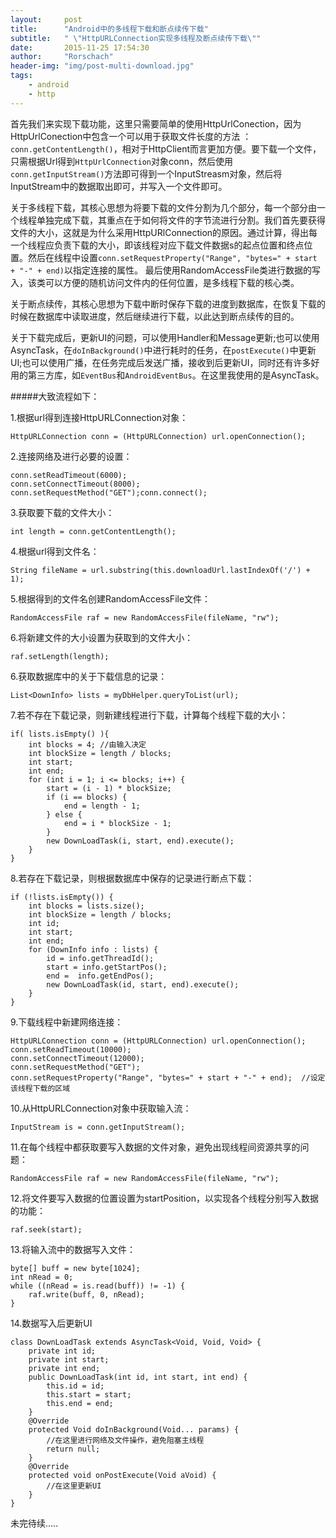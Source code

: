 ```yaml
---
layout:     post
title:      "Android中的多线程下载和断点续传下载"
subtitle:   " \"HttpURLConnection实现多线程及断点续传下载\""
date:       2015-11-25 17:54:30
author:     "Rorschach"
header-img: "img/post-multi-download.jpg"
tags:
    - android
    - http
---
```


>

首先我们来实现下载功能，这里只需要简单的使用HttpUrlConection，因为HttpUrlConection中包含一个可以用于获取文件长度的方法 ： `conn.getContentLength()`，相对于HttpClient而言更加方便。要下载一个文件，只需根据Url得到`HttpUrlConnection`对象conn，然后使用 `conn.getInputStream()`方法即可得到一个InputStreasm对象，然后将InputStream中的数据取出即可，并写入一个文件即可。

关于多线程下载，其核心思想为将要下载的文件分割为几个部分，每一个部分由一个线程单独完成下载，其重点在于如何将文件的字节流进行分割。我们首先要获得文件的大小，这就是为什么采用HttpURlConnection的原因。通过计算，得出每一个线程应负责下载的大小，即该线程对应下载文件数据s的起点位置和终点位置。然后在线程中设置`conn.setRequestProperty("Range", "bytes=" + start + "-" + end)`以指定连接的属性。
最后使用RandomAccessFile类进行数据的写入，该类可以方便的随机访问文件内的任何位置，是多线程下载的核心类。

关于断点续传，其核心思想为下载中断时保存下载的进度到数据库，在恢复下载的时候在数据库中读取进度，然后继续进行下载，以此达到断点续传的目的。

关于下载完成后，更新UI的问题，可以使用Handler和Message更新;也可以使用AsyncTask，在`doInBackground()`中进行耗时的任务，在`postExecute()`中更新UI;也可以使用广播，在任务完成后发送广播，接收到后更新UI，同时还有许多好用的第三方库，如`EventBus`和`AndroidEventBus`。在这里我使用的是AsyncTask。

#####大致流程如下：

1.根据url得到连接HttpURLConnection对象：

    HttpURLConnection conn = (HttpURLConnection) url.openConnection();

2.连接网络及进行必要的设置：

    conn.setReadTimeout(6000);
    conn.setConnectTimeout(8000);
    conn.setRequestMethod("GET");conn.connect();

3.获取要下载的文件大小：

    int length = conn.getContentLength();

4.根据url得到文件名：

    String fileName = url.substring(this.downloadUrl.lastIndexOf('/') + 1);  

5.根据得到的文件名创建RandomAccessFile文件：

    RandomAccessFile raf = new RandomAccessFile(fileName, "rw");

6.将新建文件的大小设置为获取到的文件大小：

    raf.setLength(length);

6.获取数据库中的关于下载信息的记录：

    List<DownInfo> lists = myDbHelper.queryToList(url);

7.若不存在下载记录，则新建线程进行下载，计算每个线程下载的大小：

    if( lists.isEmpty() ){
        int blocks = 4; //由输入决定
        int blockSize = length / blocks;
        int start;
        int end;
        for (int i = 1; i <= blocks; i++) {
            start = (i - 1) * blockSize;
            if (i == blocks) {
                end = length - 1;
            } else {
                end = i * blockSize - 1;
            }
            new DownLoadTask(i, start, end).execute();
        }
    }

8.若存在下载记录，则根据数据库中保存的记录进行断点下载：

    if (!lists.isEmpty()) {
        int blocks = lists.size();
        int blockSize = length / blocks;
        int id;
        int start;
        int end;
        for (DownInfo info : lists) {
            id = info.getThreadId();
            start = info.getStartPos();
            end =  info.getEndPos();
            new DownLoadTask(id, start, end).execute();
        }
    }

9.下载线程中新建网络连接：

    HttpURLConnection conn = (HttpURLConnection) url.openConnection();
    conn.setReadTimeout(10000);
    conn.setConnectTimeout(12000);
    conn.setRequestMethod("GET");
    conn.setRequestProperty("Range", "bytes=" + start + "-" + end);  //设定该线程下载的区域

10.从HttpURLConnection对象中获取输入流：

    InputStream is = conn.getInputStream();

11.在每个线程中都获取要写入数据的文件对象，避免出现线程间资源共享的问题：

    RandomAccessFile raf = new RandomAccessFile(fileName, "rw");

12.将文件要写入数据的位置设置为startPosition，以实现各个线程分别写入数据的功能：
    
    raf.seek(start);

13.将输入流中的数据写入文件：

    byte[] buff = new byte[1024];
    int nRead = 0;
    while ((nRead = is.read(buff)) != -1) {
        raf.write(buff, 0, nRead);
    }

14.数据写入后更新UI

    class DownLoadTask extends AsyncTask<Void, Void, Void> {
        private int id;
        private int start;
        private int end;
        public DownLoadTask(int id, int start, int end) {
            this.id = id;
            this.start = start;
            this.end = end;
        }
        @Override
        protected Void doInBackground(Void... params) {
            //在这里进行网络及文件操作，避免阻塞主线程
            return null;
        }
        @Override
        protected void onPostExecute(Void aVoid) {
            //在这里更新UI
        }
    }



未完待续.....